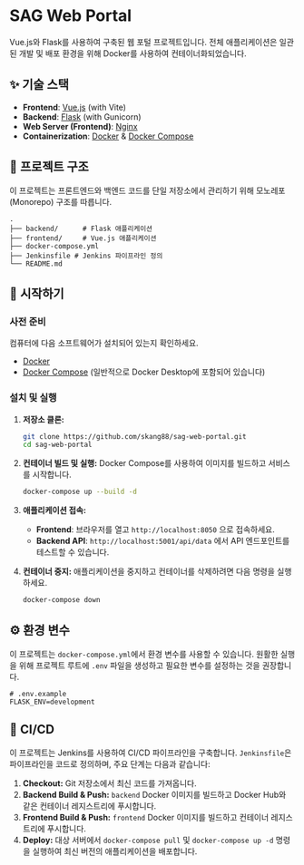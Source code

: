 # SAG Web Portal

Vue.js와 Flask를 사용하여 구축된 웹 포털 프로젝트입니다. 전체 애플리케이션은 일관된 개발 및 배포 환경을 위해 Docker를 사용하여 컨테이너화되었습니다.

## ✨ 기술 스택

*   **Frontend**: [Vue.js](https://vuejs.org/) (with Vite)
*   **Backend**: [Flask](https://flask.palletsprojects.com/) (with Gunicorn)
*   **Web Server (Frontend)**: [Nginx](https://www.nginx.com/)
*   **Containerization**: [Docker](https://www.docker.com/) & [Docker Compose](https://docs.docker.com/compose/)

## 📂 프로젝트 구조

이 프로젝트는 프론트엔드와 백엔드 코드를 단일 저장소에서 관리하기 위해 모노레포(Monorepo) 구조를 따릅니다.

```
.
├── backend/      # Flask 애플리케이션
├── frontend/     # Vue.js 애플리케이션
├── docker-compose.yml
├── Jenkinsfile # Jenkins 파이프라인 정의
└── README.md
```

## 🚀 시작하기

### 사전 준비

컴퓨터에 다음 소프트웨어가 설치되어 있는지 확인하세요.
*   [Docker](https://www.docker.com/get-started)
*   [Docker Compose](https://docs.docker.com/compose/install/) (일반적으로 Docker Desktop에 포함되어 있습니다)

### 설치 및 실행

1.  **저장소 클론:**
    ```bash
    git clone https://github.com/skang88/sag-web-portal.git
    cd sag-web-portal
    ```

2.  **컨테이너 빌드 및 실행:**
    Docker Compose를 사용하여 이미지를 빌드하고 서비스를 시작합니다.
    ```bash
    docker-compose up --build -d
    ```

3.  **애플리케이션 접속:**
    *   **Frontend**: 브라우저를 열고 `http://localhost:8050` 으로 접속하세요.
    *   **Backend API**: `http://localhost:5001/api/data` 에서 API 엔드포인트를 테스트할 수 있습니다.
    
4.  **컨테이너 중지:**
    애플리케이션을 중지하고 컨테이너를 삭제하려면 다음 명령을 실행하세요.
    ```bash
    docker-compose down
    ```

## ⚙️ 환경 변수

이 프로젝트는 `docker-compose.yml`에서 환경 변수를 사용할 수 있습니다. 원활한 실행을 위해 프로젝트 루트에 `.env` 파일을 생성하고 필요한 변수를 설정하는 것을 권장합니다.

```env
# .env.example
FLASK_ENV=development
```

## 🚀 CI/CD

이 프로젝트는 Jenkins를 사용하여 CI/CD 파이프라인을 구축합니다. `Jenkinsfile`은 파이프라인을 코드로 정의하며, 주요 단계는 다음과 같습니다:

1.  **Checkout:** Git 저장소에서 최신 코드를 가져옵니다.
2.  **Backend Build & Push:** `backend` Docker 이미지를 빌드하고 Docker Hub와 같은 컨테이너 레지스트리에 푸시합니다.
3.  **Frontend Build & Push:** `frontend` Docker 이미지를 빌드하고 컨테이너 레지스트리에 푸시합니다.
4.  **Deploy:** 대상 서버에서 `docker-compose pull` 및 `docker-compose up -d` 명령을 실행하여 최신 버전의 애플리케이션을 배포합니다.